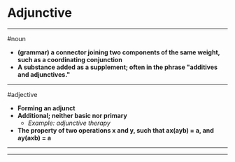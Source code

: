 # Adjunctive
---
#noun
- **(grammar) a connector joining two components of the same weight, such as a coordinating conjunction**
- **A substance added as a supplement; often in the phrase "additives and adjunctives."**
---
#adjective
- **Forming an adjunct**
- **Additional; neither basic nor primary**
	- _Example: adjunctive therapy_
- **The property of two operations x and y, such that ax(ayb) = a, and ay(axb) = a**
---
---
